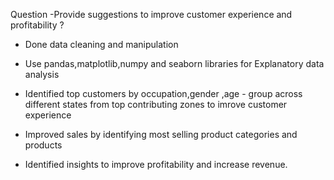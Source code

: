 Question -Provide suggestions to improve customer experience and profitability ?

* Done data cleaning and manipulation

* Use pandas,matplotlib,numpy and seaborn libraries for Explanatory data analysis 

* Identified top customers by occupation,gender ,age - group across different states from top contributing zones to imrove customer experience

* Improved sales by identifying most selling product categories and products


* Identified insights to improve profitability and increase revenue.
